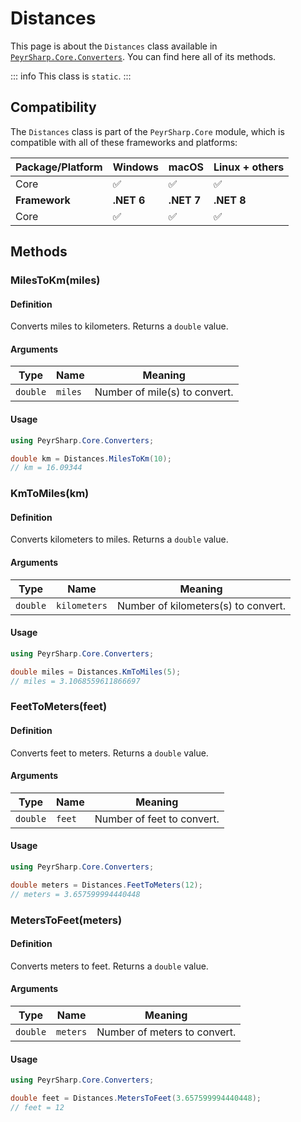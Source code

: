 # Distances

This page is about the `Distances` class available in [`PeyrSharp.Core.Converters`](/core/converters.md).
You can find here all of its methods.

::: info
This class is `static`.
:::

## Compatibility

The `Distances` class is part of the `PeyrSharp.Core` module, which is compatible with all of these frameworks and platforms:

| Package/Platform | Windows    | macOS      | Linux + others |
| ---------------- | ---------- | ---------- | -------------- |
| Core             | ✅         | ✅         | ✅             |
| **Framework**    | **.NET 6** | **.NET 7** | **.NET 8**     |
| Core             | ✅         | ✅         | ✅             |

## Methods

### MilesToKm(miles)

#### Definition

Converts miles to kilometers. Returns a `double` value.

#### Arguments

| Type     | Name    | Meaning                       |
| -------- | ------- | ----------------------------- |
| `double` | `miles` | Number of mile(s) to convert. |

#### Usage

```c#
using PeyrSharp.Core.Converters;

double km = Distances.MilesToKm(10);
// km = 16.09344
```

### KmToMiles(km)

#### Definition

Converts kilometers to miles. Returns a `double` value.

#### Arguments

| Type     | Name         | Meaning                             |
| -------- | ------------ | ----------------------------------- |
| `double` | `kilometers` | Number of kilometers(s) to convert. |

#### Usage

```c#
using PeyrSharp.Core.Converters;

double miles = Distances.KmToMiles(5);
// miles = 3.1068559611866697
```

### FeetToMeters(feet)

#### Definition

Converts feet to meters. Returns a `double` value.

#### Arguments

| Type     | Name   | Meaning                    |
| -------- | ------ | -------------------------- |
| `double` | `feet` | Number of feet to convert. |

#### Usage

```c#
using PeyrSharp.Core.Converters;

double meters = Distances.FeetToMeters(12);
// meters = 3.657599994440448
```

### MetersToFeet(meters)

#### Definition

Converts meters to feet. Returns a `double` value.

#### Arguments

| Type     | Name     | Meaning                      |
| -------- | -------- | ---------------------------- |
| `double` | `meters` | Number of meters to convert. |

#### Usage

```c#
using PeyrSharp.Core.Converters;

double feet = Distances.MetersToFeet(3.657599994440448);
// feet = 12
```
